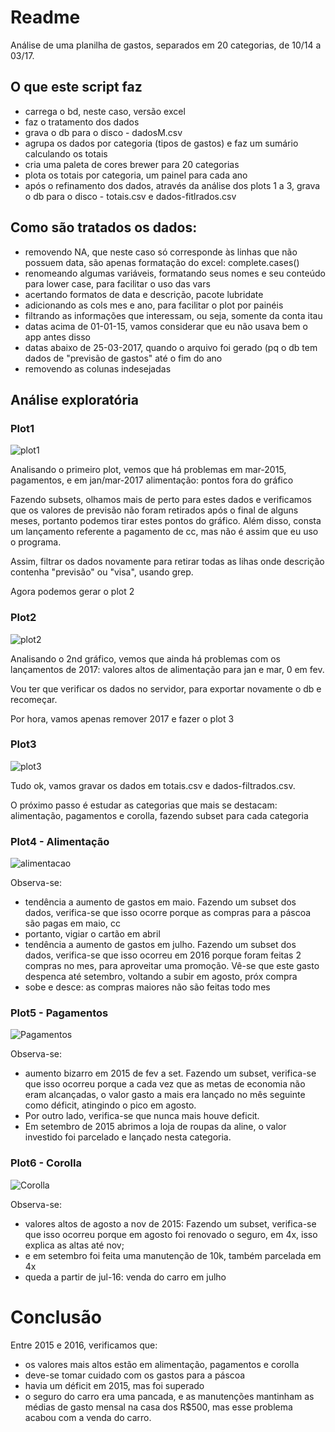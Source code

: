 # Readme

Análise de uma planilha de gastos, separados em 20 categorias, de 10/14 a 03/17.


## O que este script faz

- carrega o bd, neste caso, versão excel
- faz o tratamento dos dados
- grava o db para o disco - dadosM.csv
- agrupa os dados por categoria (tipos de gastos) e faz um sumário calculando os totais
- cria uma paleta de cores brewer para 20 categorias
- plota os totais por categoria, um painel para cada ano
- após o refinamento dos dados, através da análise dos plots 1 a 3, grava o db para o disco - totais.csv e dados-fitlrados.csv



## Como são tratados os dados:
- removendo NA, que neste caso só corresponde às linhas que não possuem data, são apenas 
formatação do excel: complete.cases()
- renomeando algumas variáveis, formatando seus nomes e seu conteúdo para lower case, para facilitar o uso das vars
- acertando formatos de data e descrição, pacote lubridate
- adicionando as cols mes e ano, para facilitar o plot por painéis
- filtrando as informações que interessam, ou seja, somente da conta itau
- datas acima de 01-01-15, vamos considerar que eu não usava bem o app antes disso
- datas abaixo de 25-03-2017, quando o arquivo foi gerado (pq o db tem dados de 
"previsão de gastos" até o fim do ano
- removendo as colunas indesejadas


## Análise exploratória

### Plot1

![plot1](plot1.png)

Analisando o primeiro plot, vemos que há problemas em mar-2015, pagamentos, e em jan/mar-2017 alimentação: pontos fora do gráfico

Fazendo subsets, olhamos mais de perto para estes dados e verificamos que os valores de previsão não foram retirados após o final de alguns meses, portanto podemos tirar estes pontos do gráfico. Além disso, consta um lançamento referente a pagamento de cc, mas não é assim que eu uso o programa.

Assim, filtrar os dados novamente para retirar todas as lihas onde descrição contenha "previsão" ou "visa", usando grep.

Agora podemos gerar o plot 2

### Plot2

![plot2](plot2.png)


Analisando o 2nd gráfico, vemos que ainda há problemas com os lançamentos de 2017: valores altos de alimentação para jan e mar, 0 em fev.

Vou ter que verificar os dados no servidor, para exportar novamente o db e recomeçar.

Por hora, vamos apenas remover 2017 e fazer o plot 3

### Plot3

![plot3](plot3.png)


Tudo ok, vamos gravar os dados em totais.csv e dados-filtrados.csv.

O próximo passo é estudar as categorias que mais se destacam: alimentação, pagamentos e corolla, fazendo subset para cada categoria


### Plot4 - Alimentação

![alimentacao](plot-alim.png)

Observa-se:

- tendência a aumento de gastos em maio. Fazendo um subset dos dados, verifica-se que isso ocorre porque as compras para a páscoa são pagas em maio, cc
- portanto, vigiar o cartão em abril
- tendência a aumento de gastos em julho. Fazendo um subset dos dados, verifica-se que isso ocorreu em 2016 porque foram feitas 2 compras no mes, para aproveitar uma promoção. Vê-se que este gasto despenca até setembro, voltando a subir em agosto, próx compra
- sobe e desce: as compras maiores não são feitas todo mes

### Plot5 - Pagamentos

![Pagamentos](plot-pag.png)

Observa-se:

- aumento bizarro em 2015 de fev a set. Fazendo um subset, verifica-se que isso ocorreu porque a cada vez que as metas de economia não eram alcançadas, o valor gasto a mais era lançado no mês seguinte como déficit, atingindo o pico em agosto. 
- Por outro lado, verifica-se que nunca mais houve deficit. 
- Em setembro de 2015 abrimos a loja de roupas da aline, o valor investido foi parcelado e lançado nesta categoria.

### Plot6 - Corolla

![Corolla](plot-cor.png)

Observa-se:

- valores altos de agosto a nov de 2015: Fazendo um subset, verifica-se que isso ocorreu porque em agosto foi renovado o seguro, em 4x, isso explica as altas até nov;
- e em setembro foi feita uma manutenção de 10k, também parcelada em 4x
- queda a partir de jul-16: venda do carro em julho


# Conclusão

Entre 2015 e 2016, verificamos que:

- os valores mais altos estão em alimentação, pagamentos e corolla
- deve-se tomar cuidado com os gastos para a páscoa
- havia um déficit em 2015, mas foi superado
- o seguro do carro era uma pancada, e as manutenções mantinham as médias de gasto mensal na casa dos R$500, mas esse problema acabou com a venda do carro.